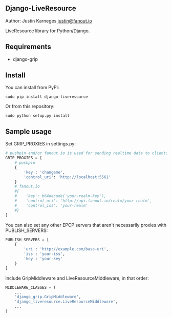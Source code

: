 Django-LiveResource
-------------------
Author: Justin Karneges <justin@fanout.io>

LiveResource library for Python/Django.

Requirements
------------

* django-grip

Install
-------

You can install from PyPi:

    sudo pip install django-liveresource

Or from this repository:

    sudo python setup.py install

Sample usage
------------

Set GRIP_PROXIES in settings.py:

```python
# pushpin and/or fanout.io is used for sending realtime data to clients
GRIP_PROXIES = [
    # pushpin
    {
        'key': 'changeme',
        'control_uri': 'http://localhost:5561'
    }
    # fanout.io
    #{
    #    'key': b64decode('your-realm-key'),
    #    'control_uri': 'http://api.fanout.io/realm/your-realm',
    #    'control_iss': 'your-realm'
    #}
]
```

You can also set any other EPCP servers that aren't necessarily proxies with PUBLISH_SERVERS:

```python
PUBLISH_SERVERS = [
    {
        'uri': 'http://example.com/base-uri',
        'iss': 'your-iss',
        'key': 'your-key'
    }
]
```

Include GripMiddleware and LiveResourceMiddleware, in that order:

```python
MIDDLEWARE_CLASSES = (
    ...
    'django_grip.GripMiddleware',
    'django_liveresource.LiveResourceMiddleware',
    ...
)
```
